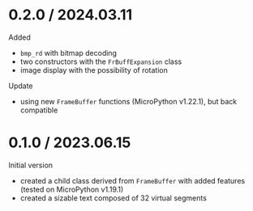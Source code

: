 # 0.2.0 / 2024.03.11
Added
- `bmp_rd` with bitmap decoding
- two constructors with the `FrBuffExpansion` class
- image display with the possibility of rotation

Update
- using new `FrameBuffer` functions (MicroPython v1.22.1), but back compatible

# 0.1.0 / 2023.06.15
Initial version
- created a child class derived from `FrameBuffer` with added features (tested on MicroPython v1.19.1)
- created a sizable text composed of 32 virtual segments
